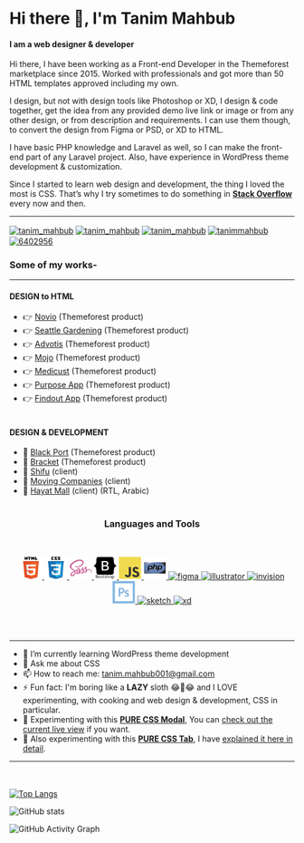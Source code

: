 # Hi there 👋, I'm Tanim Mahbub
#### I am a web designer & developer

Hi there,
I have been working as a Front-end Developer in the Themeforest marketplace since 2015. Worked with professionals and got more than 50 HTML templates approved including my own. 

I design, but not with design tools like Photoshop or XD, I design & code together, get the idea from any provided demo live link or image or from any other design, or from description and requirements. I can use them though, to convert the design from Figma or PSD, or XD to HTML.

I have basic PHP knowledge and Laravel as well, so I can make the front-end part of any Laravel project. Also, have experience in WordPress theme development & customization.

Since I started to learn web design and development, the thing I loved the most is CSS. That’s why I try sometimes to do something in [**Stack Overflow**](https://stackoverflow.com/users/6402956/tanim) every now and then.
---- ----- ------ ----

<p align="left">
<a href="https://codepen.io/tanim_mahbub" target="blank"><img align="center" src="https://raw.githubusercontent.com/rahuldkjain/github-profile-readme-generator/master/src/images/icons/Social/codepen.svg" alt="tanim_mahbub" height="30" width="40" /></a>
<a href="https://dev.to/tanim_mahbub" target="blank"><img align="center" src="https://raw.githubusercontent.com/rahuldkjain/github-profile-readme-generator/master/src/images/icons/Social/devto.svg" alt="tanim_mahbub" height="30" width="40" /></a>
<a href="https://twitter.com/tanim_mahbub" target="blank"><img align="center" src="https://raw.githubusercontent.com/rahuldkjain/github-profile-readme-generator/master/src/images/icons/Social/twitter.svg" alt="tanim_mahbub" height="30" width="40" /></a>
<a href="https://linkedin.com/in/tanimmahbub" target="blank"><img align="center" src="https://raw.githubusercontent.com/rahuldkjain/github-profile-readme-generator/master/src/images/icons/Social/linked-in-alt.svg" alt="tanimmahbub" height="30" width="40" /></a>
<a href="https://stackoverflow.com/users/6402956" target="blank"><img align="center" src="https://raw.githubusercontent.com/rahuldkjain/github-profile-readme-generator/master/src/images/icons/Social/stack-overflow.svg" alt="6402956" height="30" width="40" /></a>
</p>

### Some of my works-
---- ----- ------ ----
#### DESIGN to HTML
- 👉 [Novio](https://tanim.raptit.com/novio/)  (Themeforest product)
- 👉 [Seattle Gardening](https://tanim.raptit.com/Seattle_Gardening/) (Themeforest product)
- 👉 [Advotis](https://tanim.raptit.com/advotis/) (Themeforest product)
- 👉 [Mojo](https://tanim.raptit.com/mojo/) (Themeforest product)
- 👉 [Medicust](https://tanim.raptit.com/medicust/) (Themeforest product)
- 👉 [Purpose App](https://osumstudio.com/envato/purposeapp/demo/?v=1.1) (Themeforest product)
- 👉 [Findout App](https://osumstudio.com/envato/findout_html/frame/) (Themeforest product)
<br/><br/>

#### DESIGN & DEVELOPMENT
- 📌 [Black Port](https://tanim.raptit.com/blackport/preview.html) (Themeforest product)
- 📌 [Bracket](https://tanim.raptit.com/bracket/preview.html) (Themeforest product)
- 📌 [Shifu](https://tanimmahbub.github.io/shifu/) (client)
- 📌 [Moving Companies](https://tanimmahbub.github.io/movingCompanies/) (client)
- 📌 [Hayat Mall](https://hayatmall.iq/) (client) (RTL, Arabic)
<br/><br/>
<h3 align="center">Languages and Tools</h3>
<br/>
<p align="center"> <a href="https://www.w3.org/html/" target="_blank" rel="noreferrer"> <img src="https://raw.githubusercontent.com/devicons/devicon/master/icons/html5/html5-original-wordmark.svg" alt="html5" width="40" height="40"/> </a> <a href="https://www.w3schools.com/css/" target="_blank" rel="noreferrer"> <img src="https://raw.githubusercontent.com/devicons/devicon/master/icons/css3/css3-original-wordmark.svg" alt="css3" width="40" height="40"/> </a> <a href="https://sass-lang.com" target="_blank" rel="noreferrer"> <img src="https://raw.githubusercontent.com/devicons/devicon/master/icons/sass/sass-original.svg" alt="sass" width="40" height="40"/> </a> <a href="https://getbootstrap.com" target="_blank" rel="noreferrer"> <img src="https://raw.githubusercontent.com/devicons/devicon/master/icons/bootstrap/bootstrap-plain-wordmark.svg" alt="bootstrap" width="40" height="40"/> <a href="https://developer.mozilla.org/en-US/docs/Web/JavaScript" target="_blank" rel="noreferrer"> <img src="https://raw.githubusercontent.com/devicons/devicon/master/icons/javascript/javascript-original.svg" alt="javascript" width="40" height="40"/>
<a href="https://www.php.net" target="_blank" rel="noreferrer"> <img src="https://raw.githubusercontent.com/devicons/devicon/master/icons/php/php-original.svg" alt="php" width="40" height="40"/> </a> <a href="https://www.figma.com/" target="_blank" rel="noreferrer"> <img src="https://www.vectorlogo.zone/logos/figma/figma-icon.svg" alt="figma" width="40" height="40"/> </a>  <a href="https://www.adobe.com/in/products/illustrator.html" target="_blank" rel="noreferrer"> <img src="https://www.vectorlogo.zone/logos/adobe_illustrator/adobe_illustrator-icon.svg" alt="illustrator" width="40" height="40"/> </a> <a href="https://www.invisionapp.com/" target="_blank" rel="noreferrer"> <img src="https://www.vectorlogo.zone/logos/invisionapp/invisionapp-icon.svg" alt="invision" width="40" height="40"/> </a> </a> <a href="https://www.photoshop.com/en" target="_blank" rel="noreferrer"> <img src="https://raw.githubusercontent.com/devicons/devicon/master/icons/photoshop/photoshop-line.svg" alt="photoshop" width="40" height="40"/> </a> </a> <a href="https://www.sketch.com/" target="_blank" rel="noreferrer"> <img src="https://www.vectorlogo.zone/logos/sketchapp/sketchapp-icon.svg" alt="sketch" width="40" height="40"/> </a> <a href="https://www.adobe.com/products/xd.html" target="_blank" rel="noreferrer"> <img src="https://cdn.worldvectorlogo.com/logos/adobe-xd.svg" alt="xd" width="40" height="40"/> </a> </p>
<br/><br/>

---- ----- ------ ----
- 🌱 I’m currently learning WordPress theme development 
- 💬 Ask me about CSS 
- 📫 How to reach me: tanim.mahbub001@gmail.com 
- ⚡ Fun fact: I'm boring like a **LAZY** sloth 😂🤣😂 and I LOVE experimenting, with cooking and web design & development, CSS in particular.
- 🔭 Experimenting with this [**PURE CSS Modal**](https://github.com/TanimMahbub/css_modal), You can [check out the current live view](https://tanimmahbub.github.io/css_modal/) if you want.
- 🔭 Also experimenting with this [**PURE CSS Tab**](https://codepen.io/Tanim_Mahbub/pen/OxzLBv), I have [explained it here in detail](https://dev.to/tanim_mahbub/pure-css-tab-using-target-and-has-1hje).
---- ----- ------ ----

<br/><br/>
[![Top Langs](https://github-readme-stats.vercel.app/api/top-langs/?username=TanimMahbub)](https://github.com/anuraghazra/github-readme-stats)

![GitHub stats](https://github-readme-stats.vercel.app/api?username=TanimMahbub&show_icons=true&count_private=true)  

![GitHub Activity Graph](https://activity-graph.herokuapp.com/graph?username=TanimMahbub)  
